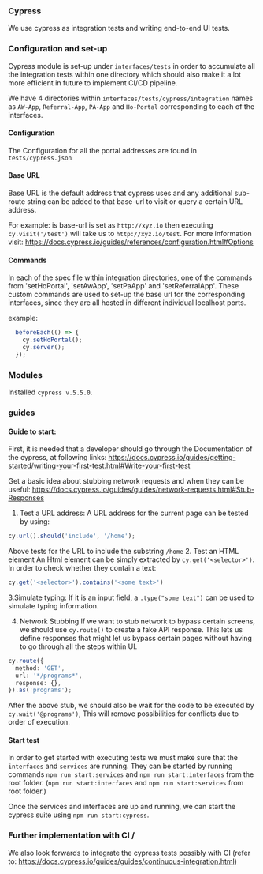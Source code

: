### Cypress

We use cypress as integration tests and writing end-to-end UI tests.

### Configuration and set-up
Cypress module is set-up under `interfaces/tests` in order to accumulate all the integration tests within one directory which should also make it a lot more efficient in future to implement CI/CD pipeline.

We have 4 directories within  `interfaces/tests/cypress/integration` names as `AW-App`, `Referral-App`, `PA-App` and `Ho-Portal` corresponding to each of the interfaces.

#### Configuration
The Configuration for all the portal addresses are found in  `tests/cypress.json`

#### Base URL
Base URL is the default address that cypress uses and any additional sub-route string can be added to that base-url to visit or query a certain URL address.

For example: is base-url is set as `http://xyz.io` then executing `cy.visit('/test')` will take us to `http://xyz.io/test`. For more information visit: https://docs.cypress.io/guides/references/configuration.html#Options

#### Commands
In each of the spec file within integration directories, one of the commands from 'setHoPortal', 'setAwApp', 'setPaApp' and 'setReferralApp'. These custom commands are used to set-up the base url for the corresponding interfaces, since they are all hosted in different individual localhost ports.

example:
```ts
  beforeEach(() => {
    cy.setHoPortal();
    cy.server();
  });
```

### Modules
Installed `cypress v.5.5.0`.

### guides
#### Guide to start:
First, it is needed that a developer should go through the Documentation of the cypress, at following links:
https://docs.cypress.io/guides/getting-started/writing-your-first-test.html#Write-your-first-test

Get a basic idea about stubbing network requests and when they can be useful:
https://docs.cypress.io/guides/guides/network-requests.html#Stub-Responses

1. Test a URL address:
A URL address for the current page can be tested by using:
```ts
cy.url().should('include', '/home');
```
Above tests for the URL to include the substring `/home`
2. Test an HTML element
An Html element can be simply extracted by `cy.get('<selector>')`. In order to check whether they contain a text:
```ts
cy.get('<selector>').contains('<some text>')
```
3.Simulate typing:
If it is an input field, a `.type("some text")` can be used to simulate typing information.

4. Network Stubbing
If we want to stub network to bypass certain screens, we should use `cy.route()` to create a fake API response. This lets us define responses that might let us bypass certain pages without having to go through all the steps within UI.
```ts
cy.route({
  method: 'GET',
  url: '*/programs*',
  response: {},
}).as('programs');
```
After the above stub, we should also be wait for the code to be executed by `cy.wait('@programs')`, This will remove possibilities for conflicts due to order of execution.

#### Start test
In order to get started with executing tests we must make sure that the `interfaces` and `services` are running. They can be started by running commands `npm run start:services` and `npm run start:interfaces` from the root folder. (`npm run start:interfaces` and `npm run start:services` from root folder.)

Once the services and interfaces are up and running, we can start the cypress suite using `npm run start:cypress`.



### Further implementation with CI /
We also look forwards to integrate the cypress tests possibly with CI (refer to: https://docs.cypress.io/guides/guides/continuous-integration.html)
